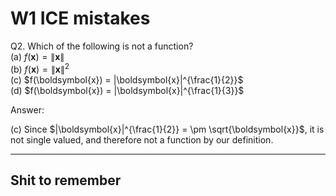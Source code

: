 # W1 ICE mistakes

Q2. Which of the following is not a function?  
(a) $f(\boldsymbol{x}) = \lVert \boldsymbol{x} \rVert$  
(b) $f(\boldsymbol{x}) = \lVert \boldsymbol{x} \rVert^2$  
(c) $f(\boldsymbol{x}) = |\boldsymbol{x}|^{\frac{1}{2}}$  
(d) $f(\boldsymbol{x}) = |\boldsymbol{x}|^{\frac{1}{3}}$  

Answer:

(c) Since $|\boldsymbol{x}|^{\frac{1}{2}} = \pm \sqrt{\boldsymbol{x}}$, it is not single valued, and therefore not a function by our definition.

---

## Shit to remember

### 

